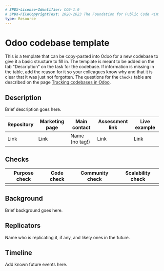 ```yaml
---
# SPDX-License-Identifier: CC0-1.0
# SPDX-FileCopyrightText: 2020-2023 The Foundation for Public Code <info@publiccode.net>
type: Resource
---
```


# Odoo codebase template

This is a template that can be copy-pasted into Odoo for a new codebase to give it a basic structure to fill in.
The template is meant to be added on the tab "Description" on the task for the codebase.
If information is missing in the table, add the reason for it so your colleagues know why and that it is clear that it was just not forgotten.
The questions for the `Checks` table are described on the page [Tracking codebases in Odoo](odoo-codebases.md#identify).

## Description

Brief description goes here.

| Repository | Marketing page | Main contact   | Assessment link | Live example |
| ---------- | -------------- | -------------- | --------------- | ------------ |
| Link       | Link           | Name (no tag!) | Link            | Link         |

## Checks

| Purpose check | Code check | Community check   | Scalability check |
| ------------- | ---------- | ----------------- | ------------------|
|               |            |                   |                   |

## Background

Brief background goes here.

## Replicators

Name who is replicating it, if any, and likely ones in the future.

## Timeline

Add known future events here.
